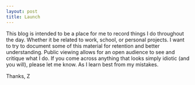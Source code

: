 ```yaml
---
layout: post
title: Launch
---
```


This blog is intended to be a place for me to record things I do throughout the day. Whether it be related to work, school, or personal projects. I want to try to document some of this material for retention and better understanding. Public viewing allows for an open audience to see and critique what I do. If you come across anything that looks simply idiotic (and you will), please let me know. As I learn best from my mistakes.

Thanks,
Z&#151;
